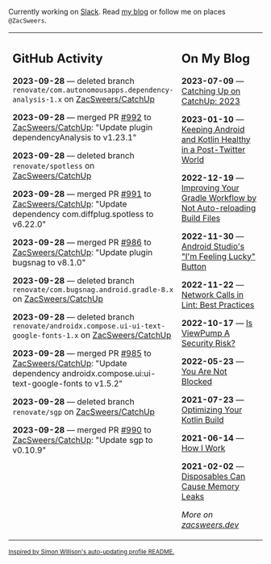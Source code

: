 Currently working on [Slack](https://slack.com/). Read [my blog](https://zacsweers.dev/) or follow me on places `@ZacSweers`.

<table><tr><td valign="top" width="60%">

## GitHub Activity
<!-- githubActivity starts -->
**2023-09-28** — deleted branch `renovate/com.autonomousapps.dependency-analysis-1.x` on [ZacSweers/CatchUp](https://github.com/ZacSweers/CatchUp)

**2023-09-28** — merged PR [#992](https://github.com/ZacSweers/CatchUp/pull/992) to [ZacSweers/CatchUp](https://github.com/ZacSweers/CatchUp): "Update plugin dependencyAnalysis to v1.23.1"

**2023-09-28** — deleted branch `renovate/spotless` on [ZacSweers/CatchUp](https://github.com/ZacSweers/CatchUp)

**2023-09-28** — merged PR [#991](https://github.com/ZacSweers/CatchUp/pull/991) to [ZacSweers/CatchUp](https://github.com/ZacSweers/CatchUp): "Update dependency com.diffplug.spotless to v6.22.0"

**2023-09-28** — merged PR [#986](https://github.com/ZacSweers/CatchUp/pull/986) to [ZacSweers/CatchUp](https://github.com/ZacSweers/CatchUp): "Update plugin bugsnag to v8.1.0"

**2023-09-28** — deleted branch `renovate/com.bugsnag.android.gradle-8.x` on [ZacSweers/CatchUp](https://github.com/ZacSweers/CatchUp)

**2023-09-28** — deleted branch `renovate/androidx.compose.ui-ui-text-google-fonts-1.x` on [ZacSweers/CatchUp](https://github.com/ZacSweers/CatchUp)

**2023-09-28** — merged PR [#985](https://github.com/ZacSweers/CatchUp/pull/985) to [ZacSweers/CatchUp](https://github.com/ZacSweers/CatchUp): "Update dependency androidx.compose.ui:ui-text-google-fonts to v1.5.2"

**2023-09-28** — deleted branch `renovate/sgp` on [ZacSweers/CatchUp](https://github.com/ZacSweers/CatchUp)

**2023-09-28** — merged PR [#990](https://github.com/ZacSweers/CatchUp/pull/990) to [ZacSweers/CatchUp](https://github.com/ZacSweers/CatchUp): "Update sgp to v0.10.9"
<!-- githubActivity ends -->
</td><td valign="top" width="40%">

## On My Blog
<!-- blog starts -->
**2023-07-09** — [Catching Up on CatchUp: 2023](https://www.zacsweers.dev/catching-up-on-catchup-2023/)

**2023-01-10** — [Keeping Android and Kotlin Healthy in a Post-Twitter World](https://www.zacsweers.dev/keeping-android-healthy/)

**2022-12-19** — [Improving Your Gradle Workflow by Not Auto-reloading Build Files](https://www.zacsweers.dev/improving-your-workflow-by-not-auto-reloading-build-files/)

**2022-11-30** — [Android Studio's "I'm Feeling Lucky" Button](https://www.zacsweers.dev/android-studios-im-feeling-lucky-button/)

**2022-11-22** — [Network Calls in Lint: Best Practices](https://www.zacsweers.dev/network-calls-in-lint-best-practices/)

**2022-10-17** — [Is ViewPump A Security Risk?](https://www.zacsweers.dev/is-viewpump-a-security-risk/)

**2022-05-23** — [You Are Not Blocked](https://www.zacsweers.dev/you-are-not-blocked/)

**2021-07-23** — [Optimizing Your Kotlin Build](https://www.zacsweers.dev/optimizing-your-kotlin-build/)

**2021-06-14** — [How I Work](https://www.zacsweers.dev/how-i-work/)

**2021-02-02** — [Disposables Can Cause Memory Leaks](https://www.zacsweers.dev/disposables-can-cause-memory-leaks/)
<!-- blog ends -->
_More on [zacsweers.dev](https://zacsweers.dev/)_
</td></tr></table>

<sub><a href="https://simonwillison.net/2020/Jul/10/self-updating-profile-readme/">Inspired by Simon Willison's auto-updating profile README.</a></sub>